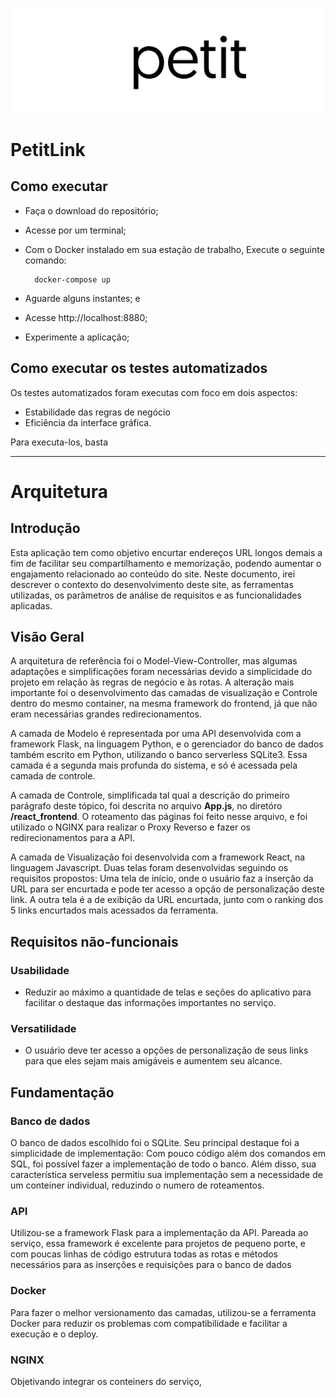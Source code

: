 ![PetitLink Logo](/react_frontend/src/assets/img/SVG/Animacao.svg)
# **PetitLink**
## Como executar
- Faça o download do repositório;
- Acesse por um terminal;
- Com o Docker instalado em sua estação de trabalho, Execute o seguinte comando:
		
		docker-compose up

- Aguarde alguns instantes; e
- Acesse http://localhost:8880;
- Experimente a aplicação;
  
## Como executar os testes automatizados
Os testes automatizados foram executas com foco em dois aspectos:
- Estabilidade das regras de negócio
- Eficiência da interface gráfica.

Para executa-los, basta

___

# Arquitetura

## Introdução
Esta aplicação tem como objetivo encurtar endereços URL longos demais a fim de facilitar seu compartilhamento e memorização, podendo aumentar o engajamento relacionado ao conteúdo do site. 
Neste documento, irei descrever o contexto do desenvolvimento deste site, as ferramentas utilizadas, os parâmetros de análise de requisitos e as funcionalidades aplicadas.

## Visão Geral
<!-- Adicionar uma imagem aqui descrevendo as camadas do site -->

A arquitetura de referência foi o Model-View-Controller, mas algumas adaptações e simplificações foram necessárias devido a simplicidade do projeto em relação às regras de negócio e às rotas. A alteração mais importante foi o desenvolvimento das camadas de visualização e Controle dentro do mesmo container, na mesma framework do frontend, já que não eram necessárias grandes redirecionamentos.

A camada de Modelo é representada por uma API desenvolvida com a framework Flask, na linguagem Python, e o gerenciador do banco de dados também escrito em Python, utilizando o banco serverless SQLite3. 
Essa camada é a segunda mais profunda do sistema, e só é acessada pela camada de controle.

A camada de Controle, simplificada tal qual a descrição do primeiro parágrafo deste tópico, foi descrita no arquivo **App.js**, no diretóro **/react_frontend**. O roteamento das páginas foi feito nesse arquivo, e foi utilizado o NGINX para realizar o Proxy Reverso e fazer os redirecionamentos para a API.

A camada de Visualização foi desenvolvida com a framework React, na linguagem Javascript. Duas telas foram desenvolvidas seguindo os requisitos propostos: Uma tela de início, onde o usuário faz a inserção da URL para ser encurtada e pode ter acesso a opção de personalização deste link. A outra tela é a de exibição da URL encurtada, junto com o ranking dos 5 links encurtados mais acessados da ferramenta.

## Requisitos não-funcionais
### Usabilidade
- Reduzir ao máximo a quantidade de telas e seções do aplicativo para facilitar o destaque das informações importantes no serviço.
### Versatilidade
- O usuário deve ter acesso a opções de personalização de seus links para que eles sejam mais amigáveis e aumentem seu alcance.

## Fundamentação
### Banco de dados
O banco de dados escolhido foi o SQLite. Seu principal destaque foi a simplicidade de implementação: Com pouco código além dos comandos em SQL, foi possível fazer a implementação de todo o banco. Além disso, sua característica serveless permitiu sua implementação sem a necessidade de um conteiner individual, reduzindo o numero de roteamentos.
### API
Utilizou-se a framework Flask para a implementação da API. Pareada ao serviço, essa framework é excelente para projetos de pequeno porte, e com poucas linhas de código estrutura todas as rotas e métodos necessários para as inserções e requisições para o banco de dados
### Docker
Para fazer o melhor versionamento das camadas, utilizou-se a ferramenta Docker para reduzir os problemas com compatibilidade e facilitar a execução e o deploy.
### NGINX
Objetivando integrar os conteiners do serviço, 
